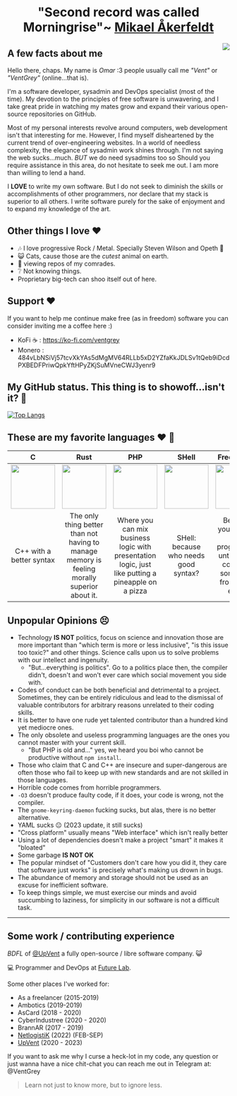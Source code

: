 <h1 align="center"> "Second record was called Morningrise"~ <a href="https://youtube.com/clip/UgkxPEfuRaUGsF3KAl52UCex4gLRnJQOBKsO">Mikael Åkerfeldt</a>  </h1>
<img src="https://is3-ssl.mzstatic.com/image/thumb/Music118/v4/d4/37/73/d43773be-9eb0-68b9-a0ff-a9d249dfb779/00602557276473.rgb.jpg/248x248cc.jpg" align="right">

## A few facts about me

Hello there, chaps. My name is *Omar* :3 people usually call me *"Vent"* or *"VentGrey"* (online...that is). 

I'm a software developer, sysadmin and DevOps specialist (most of the time). My devotion to the principles of free software is unwavering, and I take great pride in watching my mates grow and expand their various open-source repositories on GitHub.

Most of my personal interests revolve around computers, web development isn't that interesting for me. However, I find myself disheartened by the current trend of over-engineering websites. In a world of needless complexity, the elegance of sysadmin work shines through. I'm not saying the web sucks...much. *BUT* we do need sysadmins too so Should you require assistance in this area, do not hesitate to seek me out. I am more than willing to lend a hand.

I **LOVE** to write my own software. But I do not seek to diminish the skills or accomplishments of other programmers, nor declare that my stack is superior to all others. I write software purely for the sake of enjoyment and to expand my knowledge of the art.

## Other things I love :heart:

* :notes: I love progressive Rock / Metal. Specially Steven Wilson and Opeth :metal:
* :smiley_cat: Cats, cause those are the *cutest* animal on earth.
* :star2: viewing repos of my comrades.
* :grey_question: Not knowing things.
* Proprietary big-tech can shoo itself out of here.

## Support :heart:

If you want to help me continue make free (as in freedom) software you can consider inviting me a coffee here :)

- KoFi ☕ :  https://ko-fi.com/ventgrey
- Monero : 484vLbNSiVj57tcvXkYAs5dMgMV64RLLb5xD2YZfaKkJDLSv1tQeb9iDcdPXBEDFPriwQpkYftHPyZKjSuMVneCWJ3yenr9

## My GitHub status. This thing is to showoff...isn't it? :thinking:
[![Top Langs](https://github-readme-stats.vercel.app/api/top-langs/?username=ventgrey&hide=javascript,html,css,python,julia,scss,emacs%20lisp,ruby,roff,prolog,vim%20script,makefile,m4,perl,c%2B%2B,kotlin,elm,svelte,java,C%23,hcl,batchfile,gsl,meson,coffeescript,dart,glsl,jupyter%20notebook&layout=compact&langs_count=10)](https://github.com/anuraghazra/github-readme-stats)

## These are my favorite languages :heart: :rocket:

|              C             |            Rust            |             PHP            |            SHell            |           Free Pascal           |             Golang             |
|:--------------------------:|:--------------------------:|:--------------------------:|:--------------------------:|:--------------------------:|:--------------------------:|
| <img src="https://upload.wikimedia.org/wikipedia/commons/thumb/3/35/The_C_Programming_Language_logo.svg/1200px-The_C_Programming_Language_logo.svg.png" width="100px"> | <img src="https://upload.wikimedia.org/wikipedia/commons/thumb/d/d5/Rust_programming_language_black_logo.svg/1200px-Rust_programming_language_black_logo.svg.png" width="100px"> | <img src="https://upload.wikimedia.org/wikipedia/commons/thumb/2/27/PHP-logo.svg/1024px-PHP-logo.svg.png" width="100px"> | <img src="https://upload.wikimedia.org/wikipedia/commons/thumb/4/4b/Bash_Logo_Colored.svg/1200px-Bash_Logo_Colored.svg.png" width="100px"> | <img src="https://wiki.freepascal.org/images/f/fd/Lazarus-icons-lpr-proposal-bpsoftware.png" width="100px"> | <img src="https://go.dev/blog/go-brand/Go-Logo/PNG/Go-Logo_Blue.png" width="100px"> |
| C++ with a better syntax	 | The only thing better than not having to manage memory is feeling morally superior about it.	  |  Where you can mix business logic with presentation logic, just like putting a pineapple on a pizza  |  SHell: because who needs good syntax? |  Because you're not a real programmer until you've compiled something from a text editor	  | Golang: for when you need to glue things together, but also want to eat the glue |

## Unpopular Opinions :persevere:

* Technology **IS NOT** politics, focus on science and innovation those are more important than "which term is more or less inclusive", "is this issue too toxic?" and other things. Science calls upon us to solve problems with our intellect and ingenuity.
  * "But...everything is politics". Go to a politics place then, the compiler didn't, doesn't and won't ever care which social movement you side with.
* Codes of conduct can be both beneficial and detrimental to a project. Sometimes, they can be entirely ridiculous and lead to the dismissal of valuable contributors for arbitrary reasons unrelated to their coding skills.
* It is better to have one rude yet talented contributor than a hundred kind yet mediocre ones.
* The only obsolete and useless programming languages are the ones you cannot master with your current skill.
  * "But PHP is old and..." yes, we heard you boi who cannot be productive without `npm install`.
* Those who claim that C and C++ are insecure and super-dangerous are often those who fail to keep up with new standards and are not skilled in those languages.
* Horrible code comes from horrible programmers.
* `-O3` doesn't produce faulty code, if it does, your code is wrong, not the compiler.
* The `gnome-keyring-daemon` fucking sucks, but alas, there is no better alternative.
* YAML sucks :neutral_face: (2023 update, it still sucks)
* "Cross platform" usually means "Web interface" which isn't really better
* Using a lot of dependencies doesn't make a project "smart" it makes it "bloated"
* Some garbage **IS NOT OK**
* The popular mindset of "Customers don't care how you did it, they care that software just works" is precisely what's making us drown in bugs.
* The abundance of memory and storage should not be used as an excuse for inefficient software.
* To keep things simple, we must exercise our minds and avoid succumbing to laziness, for simplicity in our software is not a difficult task.
---


## Some work / contributing experience

_BDFL_ of [@UpVent](https://github.com/UpVent) a fully open-source / libre software company. :smiley_cat:

:computer: Programmer and DevOps at [Future Lab](https://github.com/futurelabmx).

Some other places I've worked for:

* As a freelancer (2015-2019)
* Ambotics (2019-2019)
* AsCard (2018 - 2020)
* CyberIndustree (2020 - 2020)
* BrannAR (2017 - 2019)
* [NetlogistiK](https://netlogistik.com) (2022) (FEB-SEP)
* [UpVent](https://upvent.codes/) (2020 - 2023)

If you want to ask me why I curse a heck-lot in my code, any question or just wanna have a nice chit-chat you can reach me out in Telegram at: @VentGrey


> Learn not just to know more, but to ignore less.
